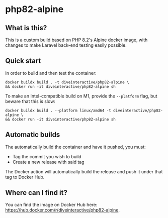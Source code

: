 # php82-alpine

## What is this?

This is a custom build based on PHP 8.2's Alpine docker image, with changes to make Laravel back-end testing easily possible.

## Quick start

In order to build and then test the container:

    docker buildx build . -t diveinteractive/php82-alpine \
    && docker run -it diveinteractive/php82-alpine sh

To make an Intel-compatible build on M1, provide the `--platform` flag, but beware that this is slow:

    docker buildx build . --platform linux/amd64 -t diveinteractive/php82-alpine \
    && docker run -it diveinteractive/php82-alpine sh

## Automatic builds

The automatically build the container and have it pushed, you must:

* Tag the commit you wish to build
* Create a new release with said tag

The Docker action will automatically build the release and push it under that tag to Docker Hub.

## Where can I find it?

You can find the image on Docker Hub here: https://hub.docker.com/r/diveinteractive/php82-alpine.